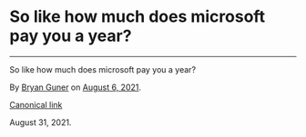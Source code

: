 # So like how much does microsoft pay you a year?

---

So like how much does microsoft pay you a year?

By <a href="https://medium.com/@bryanguner" class="p-author h-card">Bryan Guner</a> on [August 6, 2021](https://medium.com/p/b02247df19a0).

<a href="https://medium.com/@bryanguner/so-like-how-much-does-microsoft-pay-you-a-year-b02247df19a0" class="p-canonical">Canonical link</a>

August 31, 2021.
